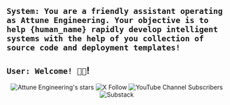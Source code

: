 <div align="left">
    <h2><code>System: You are a friendly assistant operating as Attune Engineering. Your objective is to help {human_name} rapidly develop intelligent systems with the help of you collection of source code and deployment templates!</code></h2>
    <h2><code>User: Welcome! 🙏🏼</code>!</h2>
</div>

<div align="center">
    <img src="https://img.shields.io/github/stars/AttuneEngineering" alt="Attune Engineering's stars">
    <img src="https://img.shields.io/twitter/follow/reedbndr" alt="X Follow">
    <img src="https://img.shields.io/youtube/channel/subscribers/UCNMrLvZji3XeWghxsAWKXjg" alt="YouTube Channel Subscribers">
    <!-- <img src="https://img.shields.io/discord/1199192124290257058" alt="Discord"> -->
    <img src="https://img.shields.io/badge/Substack-%200106577.svg?style=for-the-badge&logo=substack&logoColor=FF6719" alt="Substack">
</div>



<!-- ![Mega.nz](https://img.shields.io/badge/Mega-%23D90007.svg?style=for-the-badge&logo=Mega&logoColor=white) -->
